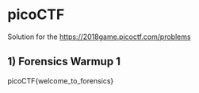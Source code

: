 # picoCTF
Solution for the https://2018game.picoctf.com/problems 

## 1) Forensics Warmup 1
picoCTF{welcome_to_forensics}



